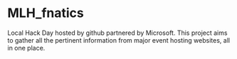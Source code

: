 # MLH_fnatics
Local Hack Day hosted by github partnered by Microsoft. This project aims to gather all the pertinent information from major event hosting websites, all in one place.
